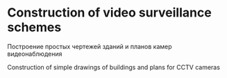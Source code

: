 # Construction of video surveillance schemes

 Построение простых чертежей зданий и планов камер видеонаблюдения
 
 Construction of simple drawings of buildings and plans for CCTV cameras
